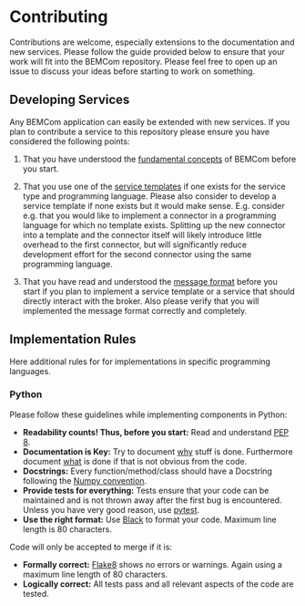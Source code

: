 # Contributing

Contributions are welcome, especially extensions to the documentation and new services. Please follow the guide provided below to ensure that your work will fit into the BEMCom repository. Please feel free to open up an issue to discuss your ideas before starting to work on something.



## Developing Services

Any BEMCom application can easily be extended with new services. If you plan to contribute a service to this repository please ensure you have considered the following points:

1. That you have understood the [fundamental concepts](./01_concepts.md) of BEMCom before you start.

2. That you use one of the [service templates](../service_templates/) if one exists for the service type and programming language. Please also consider to develop a service template if none exists but it would make sense. E.g. consider e.g. that you would like to implement a connector in a programming language for which no template exists. Splitting up the new connector into a template and the connector itself will likely introduce little overhead to the first connector, but will significantly reduce development effort for the second connector using the same programming language.

3. That you have read and understood the [message format](./04_message_format.md) before you start if you plan to implement a service template or a service that should directly interact with the broker. Also please verify that you will implemented the message format correctly and completely.



## Implementation Rules

Here additional rules for for implementations in specific programming languages.

### Python

Please follow these guidelines while implementing components in Python:

* **Readability counts! Thus, before you start:** Read and understand [PEP 8](https://www.python.org/dev/peps/pep-0008/).
* **Documentation is Key:** Try to document <u>why</u> stuff is done. Furthermore document <u>what</u> is done if that is not obvious from the code. 
* **Docstrings:** Every function/method/class should have a Docstring following the [Numpy convention](https://numpydoc.readthedocs.io/en/latest/format.html).
* **Provide tests for everything:** Tests ensure that your code can be maintained and is not thrown away after the first bug is encountered. Unless you have very good reason, use [pytest](https://docs.pytest.org/).
* **Use the right format:** Use [Black](https://github.com/psf/black) to format your code. Maximum line length is 80 characters.

Code will only be accepted to merge if it is:

* **Formally correct:** [Flake8](https://flake8.pycqa.org/en/latest/) shows no errors or warnings. Again using a maximum line length of 80 characters.
* **Logically correct:** All tests pass and all relevant aspects of the code are tested.
